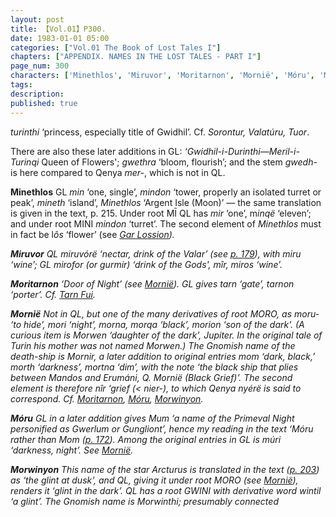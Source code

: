 ```yaml
---
layout: post
title: 【Vol.01】P300.
date: 1983-01-01 05:00
categories: ["Vol.01 The Book of Lost Tales I"]
chapters: ["APPENDIX. NAMES IN THE LOST TALES - PART I"]
page_num: 300
characters: ['Minethlos', 'Miruvor', 'Moritarnon', 'Mornië', 'Móru', 'Morwinyon']
tags: 
description: 
published: true
---
```


<p style="text-indent: 0;">
<I>turinthi</I> ‘princess, especially title of Gwidhil’. Cf. <I>Sorontur, Valatúru, Tuor</I>.
</p>

There are also these later additions in GL: <I>‘Gwidhil-i-Durinthi—Meril-i-Turinqi</I> Queen of Flowers'; <I>gwethra</I> ‘bloom, flourish’; and the stem <I>gwedh-</I> is here compared to Qenya <I>mer-</I>, which is not in QL.

<B>Minethlos</B>   GL <I>min</I> ‘one, single’, <I>mindon</I> ‘tower, properly an isolated turret or peak’, <I>mineth</I> ‘island’, <I>Minethlos</I> ‘Argent Isle (Moon)’ — the same translation is given in the text, p. 215. Under root MĪ QL has <I>mir</I> ‘one’, m<I>inqë</I> ‘eleven’; and under root MINI <I>mindon</I> ‘turret’. The second element of <I>Minethlos</I> must in fact be l<I>ôs</I> ‘flower’ (see <I>[Gar Lossion]({{site.baseurl}}/characters#Gar%20Lossion</I>)).

<B>Miruvor</B>   QL <I>miruvórë</I> ‘nectar, drink of the Valar’ (see [p. 179]({{site.baseurl}}/vol01-p179)), with <I>miru</I> ‘wine’; GL <I>mirofor (or gurmir</I>) ‘drink of the Gods', <I>mîr, miros</I> ‘wine’.

<B>Moritarnon</B>    ‘Door of Night’ (see <I>[Mornië]({{site.baseurl}}/characters#Mornië</I>)). GL gives <I>tarn</I> ‘gate’, <I>tarnon</I> ‘porter’. Cf. <I>[Tarn Fui]({{site.baseurl}}/characters#Tarn%20Fui</I>).

<B>Mornië</B>  Not in QL, but one of the many derivatives of root MORO, as <I>moru-</I> ‘to hide’, <I>mori</I> ‘night’, <I>morna, morqa</I> ‘black’, <I>morion</I> ‘son of the dark’. (A curious item is <I>Morwen</I> ‘daughter of the dark’, Jupiter. In the original tale of Turin his mother was not named Morwen.) The Gnomish name of the death-ship is <I>Mornir</I>, a later addition to original entries <I>mom</I> ‘dark, black,’ <I>morth</I> ‘darkness’, <I>mortna</I> ‘dim’, with the note ‘the black ship that plies between Mandos and Erumáni, Q. <I>Mornië</I> (Black Grief)’. The second element is therefore <I>nîr</I> ‘grief (< <I>nier-)</I>, to which Qenya <I>nyérë</I> is said to correspond. Cf. <I>[Moritarnon]({{site.baseurl}}/characters#Moritarnon), [Móru]({{site.baseurl}}/characters#Móru), [Morwinyon]({{site.baseurl}}/characters#Morwinyon</I>).

<B>Móru</B>   GL in a later addition gives <I>Mum</I> ‘a name of the Primeval Night personified as Gwerlum or Gungliont’, hence my reading in the text <I>‘Móru</I> rather than <I>Mom</I> ([p. 172]({{site.baseurl}}/vol01-p172)). Among the original entries in GL is <I>múri</I> ‘darkness, night’. See <I>[Mornië]({{site.baseurl}}/characters#Mornië</I>).

<B>Morwinyon</B>   This name of the star Arcturus is translated in the text ([p. 203]({{site.baseurl}}/vol01-p203)) as ‘the glint at dusk’, and QL, giving it under root MORO (see <I>[Mornië]({{site.baseurl}}/characters#Mornië</I>)), renders it ‘glint in the dark’. QL has a root GWINI with derivative word <I>wintil</I> ‘a glint’. The Gnomish name is <I>Morwinthi;</I> presumably connected

